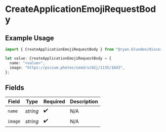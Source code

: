 # CreateApplicationEmojiRequestBody

## Example Usage

```typescript
import { CreateApplicationEmojiRequestBody } from "@ryan.blunden/discord-sdk/models/operations";

let value: CreateApplicationEmojiRequestBody = {
  name: "<value>",
  image: "https://picsum.photos/seed/vi92j/1135/1843",
};
```

## Fields

| Field              | Type               | Required           | Description        |
| ------------------ | ------------------ | ------------------ | ------------------ |
| `name`             | *string*           | :heavy_check_mark: | N/A                |
| `image`            | *string*           | :heavy_check_mark: | N/A                |